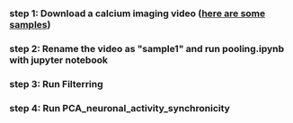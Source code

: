 ### step 1: Download a calcium imaging video ([here are some samples]( https://dataportal.brainminds.jp/caimaging-okano-1))
### step 2: Rename the video as "sample1" and run pooling.ipynb with jupyter notebook
### step 3: Run Filterring
### step 4: Run PCA_neuronal_activity_synchronicity
